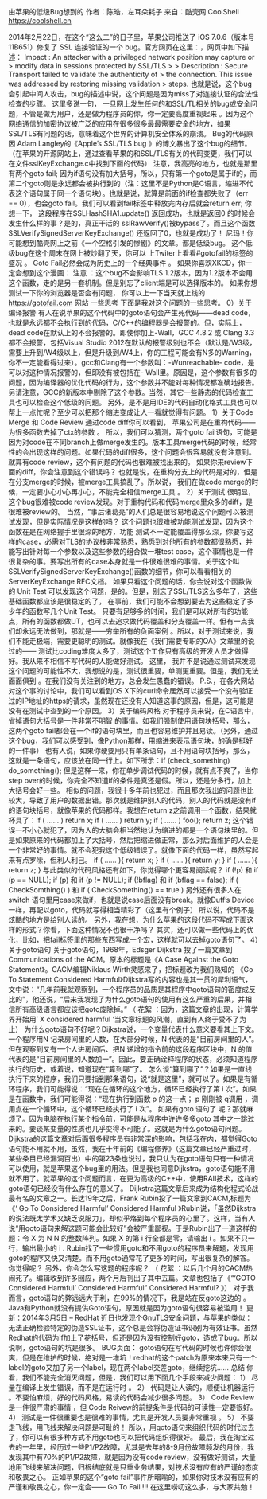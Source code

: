 由苹果的低级Bug想到的
作者：陈皓，左耳朵耗子
来自：酷壳网 CoolShell https://coolshell.cn

2014年2月22日，在这个“这么二”的日子里，苹果公司推送了 iOS 7.0.6（版本号11B651）修复了 SSL 连接验证的一个 bug。官方网页在这里：，网页中如下描述：
Impact : An attacker with a privileged network position may capture or > modify data in sessions protected by SSL/TLS > > Description : Secure Transport failed to validate the authenticity of > the connection. This issue was addressed by restoring missing validation > steps.
也就是说，这个bug会引起中间人攻击，bug的描述中说，这个问题是因为miss了对连接认证的合法性检查的步骤。
这里多说一句， 一旦网上发生任何的和SSL/TL相关的bug或安全问题，不管是做为用户，还是做为程序员的你，你一定要高度重视起来 。因为这个网络通信的加密协议被广泛的应用在很多很多最最需要安全的地方，如果SSL/TLS有问题的话，意味着这个世界的计算机安全体系的崩溃。
Bug的代码原因
Adam Langley的《Apple’s SSL/TLS bug 》的博文暴出了这个bug的细节。（在苹果的开源网站上，通过查看苹果的和SSL/TLS有关的代码变更，我们可以在文件sslKeyExchange.c中找到下面的代码）
注意，我高亮的地方，也就是那里有两个goto fail; 因为if语句没有加大括号，所以，只有第一个goto是属于if的，而第二个goto则是永远都会被执行到的（注：这里不是Python是C语言，缩进不代表这个语句属于同一个语句块）。也就是说，就算是前面的if检查都失败了（err == 0），也会goto fail。我们可以看到fail标签中释放完内存后就会return err;
你想一下， 这段程序在SSLHashSHA1.update() 返回成功，也就是返回0 的时候会发生什么样的事？是的，真正干活的 sslRawVerify()被bypass了。而且这个函数SSLVerifySignedServerKeyExchange() 还返回了0，也就是成功了！ 尼玛！你可能想到酷壳网上之前《一个空格引发的惨剧》的文章。都是低级bug。
这个低级bug在这个周末在网上被炒翻了天，你可以 上Twiter上看看#gotofail的标签的盛况 。 Goto Fail必然会成为历史上的一个经典事件 。
如果你喜欢XKCD，你一定会想到这个漫画：
注意 ：这个bug不会影响TLS 1.2版本，因为1.2版本不会用这个函数，走的是另一套机制。但是别忘了client端是可以选择版本的。
如果你想测试一下你的浏览器是否会有问题， 你可以上一下当天就上线的 https://gotofail.com 网站
一些思考
下面是我对这个问题的一些思考。
0）关于编译报警
有人在说苹果的这个代码中的goto语句会产生死代码——dead code，也就是永远都不会执行到的代码，C/C++的编程器是会报警的。但，实际上，dead code在默认上的不会报警的。即使你加上-Wall，GCC 4.8.2 或 Clang 3.3 都不会报警，包括Visual Studio 2012在默认的报警级别也不会（默认是/W3级，需要上升到/W4级以上，但是升级到/W4上，你的工程可能会有N多的Warning，你不一定能看得过来）。gcc和Clang有一个参数叫：-Wunreachable- code，是可以对这种情况报警的，但即没有被包括在- Wall里。原因是，这个参数有很多的问题，因为编译器的优化代码的行为，这个参数并不能对每种情况都准确地报告。另请注意，GCC的新版本中剔除了这个参数。当然，其它一些静态的代码检查工具也可以检查这个低级的问题。
另外，是不是用IDE的代码自动化格式工具也可以帮上一点忙呢？至少可以把那个缩进变成让人一看就觉得有问题。
1）关于Code Merge 和 Code Review
通过code diff你可以看到， 苹果公司是在重构代码——为很多函数去掉了ctx的参数 。
所以，我们可以猜测，两个goto fail语句，可能是因为对code在不同branch上做merge发生的。版本工具merge代码的时候，经常性的会出现这样的问题。如果代码的diff很多，这个问题会很容易就没有注意到。就算有code review，这个有问题的代码也很难被找出来的。 如果你来review下面的diff，你会注意到这个错误吗？
也就是说，在重构分支上的代码是对的，但是在分支merge的时候，被merge工具搞乱了。所以说， 我们在做code merge的时候，一定要小心小心再小心，不能完全相信merge工具 。
2）关于测试
很明显，这个bug很难被code review发现。对于重构代码和代码merge里众多的diff，是很难被review的。
当然，“事后诸葛亮”的人们总是很容易地说这个问题可以被测试发现，但是实际情况是这样的吗？
这个问题也很难被功能测试发现，因为这个函数在是在网络握手里很深的地方，功能 测试不一定能覆盖得那么深，你要写这样的case，必需对TLS的协议栈非常熟悉，熟悉到对他所有的参数都很熟悉，并能写出针对每一个参数以及这些参数的组合做一堆test case，这个事情也是一件很复杂的事。要写出所有的case本身就是一件很难很难的事情。关于这个叫SSLVerifySignedServerKeyExchange()函数的细节，你可以看看相关的ServerKeyExchange RFC文档。
如果只看这个问题的话，你会说对这个函数做的 Unit Test 可以发现这个问题，是的。但是，别忘了SSL/TLS这么多年了，这些基础函数都应该是很稳定的了， 在事前，我们可能不会想到要去为这些稳定了多少年的函数写几个Unit Test。
只要有足够多的时间，我们是可以对所有的功能点，所有的函数都做UT，也可以去追求做代码覆盖和分支覆盖一样。但有一点我们却永远无法做到，那就是——穷举所有的负面案例 。所以，对于测试来说，我们不能走极端，需要更聪明的测试。就像我在《我们需要专职的QA》文章里的说过的—— 测试比coding难度大多了，测试这个工作只有高级的开发人员才做得好。我从来不相信不写代码的人能做好测试。
这里， 我并不是说通过测试来发现这个问题的可能性不大，我想说的是，测试很重要，单测更重要。但是，我们无法面面俱到 。在我们没有关注到的地方，总会发生愚蠢的错误。
P.S.，在各大网站对这个事的讨论中，我们可以看到OS X下的curl命令居然可以接受一个没有验证过的IP地址的https的请求，虽然现在还没有人知道这事的原因，但是，这可能是没有在测试中查到的一个原因。
3）关于编码风格
对于程序员来说，在C语言中，省掉语句大括号是一件非常不明智 的事情。如我们强制使用语句块括号，那么，这两个goto fail都会在一个if的语句块里，而且也容易维护并且易读。（另外，通过这个bug，我们可以感受到，像Python那样，用缩进来表示语句块，的确是挺好的一件事）
也有人说，如果你硬要用只有单条语句，且不用语句块括号，那么，这就是一条语句，应该放在同一行上。如下所示：if (check_something) do_something();
但是这样一来，你在单步调试代码的时候，就有点不爽了，当你step over的时候，你完全不知道if的条件是真还是假。所以，还是分多行，加上大括号会好一些。
相似的问题，我很十多年前也犯过，而且那次我出的问题也比较大，导致了用户的数据出错。那次就是维护别人的代码，别人的代码就是没有if的语句块括号，就像苹果的代码那样。我想在return z之前调用一个函数，结果就杯具了：if ( ...... ) return x; if ( ...... ) return y; if ( ...... ) foo(); return z;
这个错误一不小心就犯了，因为人的大脑会相当然地认为缩进的都是一个语句块里的。但是如果原来的代码都加上了大括号，然后把缩进做正常，那么对后面维护的人会是一个非常好的事情。就不会犯我这个低级错误了。就像下面的代码一样，虽然写起来有点罗嗦，但利人利己。
if ( ...... ){ return x; } if ( ...... ){ return y; } if ( ...... ){ return z; }
与此类似的代码风格还有如下，你觉得哪个更容易阅读呢？
if (!p) 和 if (p == NULL); if (p) 和 if (p != NULL); if (!bflag) 和 if (bflag == false); if ( CheckSomthing() ) 和 if ( CheckSomething() == true )
另外还有很多人在switch 语句里用case来做if，也就是说case后面没有break。就像Duff’s Device一样，再配以goto，代码就写得相当精彩了（这里有个例子）
所以说，代码不是炫酷的地方是给别人读的。
另外，我在想，为什么苹果的这段代码不写成下面这样的形式？你看，下面这种情况不也很干净吗？
其实，还可以做一些代码上的优化，比如，把fail标签里的那些东西写成一个宏，这样就可以去掉goto语句了。
4）关于goto语句
关于goto语句，1968年，Edsger Dijkstra 投了一篇文章到Communications of the ACM。原本的标题是《A Case Against the Goto Statement》。CACM编辑Niklaus Wirth灵感来了，把标题改为我们熟知的 《Go To Statement Considered Harmful》Dijkstra写的内容也是其一贯的犀利语气，文中说：“几年前我就观察到，一个程序员的品质是其程序中goto语句的密度成反比的”，他还说，“后来我发现了为什么goto语句的使用有这么严重的后果，并相信所有高级语言都应该把goto废除掉。” （ 花絮 ：因为，这篇文章的出现，计算学界开始用’ X considered harmful ‘当文章标题的风潮，直到有人终于受不了为止）
为什么goto语句不好呢？Dijkstra说，一个变量代表什么意义要看其上下文。一个程序用N 记录房间里的人数，在大部分时候，N 代表的是“目前房间里的人”。但在观察到又有一个人进房间后、把N 递增的指令前的这段程序区块中，N 的值代表的是“目前房间里的人数加一”。因此，要正确诠释程序的状态，必须知道程序执行的历史，或着说，知道现在“算到哪”了。
怎么谈“算到哪了”？如果是一直线执行下来的程序，我们只要指到那条语句，说“就是这里”，就可以了。如果是有循环程序，我们可能得说：“现在在循环的这个地方，循环已经执行了第 i 次”。如果是在函数中，我们可能得说：“现在执行到函数 p 的这一点； p 刚刚被 q调用 ，调用点在一个循环中，这个循环已经执行了 i 次”。
如果有goto 语句了 呢？那就麻烦了。因为电脑在执行某个指令前，可能是从程序中许许多多goto 其中之一跳过来的。要谈某变量的性质也几乎变得不可能了。这就是为什么goto语句问题。
Dijkstra的这篇文章对后面很多程序员有非常深的影响，包括我在内，都觉得Goto语句能不用就不用，虽然，我在十年前的《编程修养》（这篇文章已经严重过时，某些条目已经漏洞百出）中的第23条也说过，我只认为在goto语句只有一种情况可以使用，就是苹果这个bug里的用法。但是我也同意Dijkstra，goto语句能不用就不用了。就苹果的这个问题而言，在更为高级的C++中，使用RAII技术，这样的goto语句已经没有什么存在的意义了。
Dijkstra这篇文章后来成为结构化程式论战最有名的文章之一。长达19年之后，Frank Rubin投了一篇文章到CACM,标题为《‘ Go To Considered Harmful’ Considered Harmful 》Rubin说，「虽然Dijkstra的说法既太学术又缺乏说服力」，却似乎烙到每个程序员的心里了。这样，当有人说“用goto语句来解这题可能会比较好”会被严重鄙视。于是Rubin出了一道这样的题：令 X 为 N N 的整数阵列。如果 X 的第 i 行全都是零，请输出 i 。如果不只一行，输出最小的 i .
Rubin找了一些惯用goto和不用goto的程序员来解题，发现用goto的程序又快又清楚。而不用goto通常花了更多的时间，写出很复杂的解答。你觉得呢？ 另外，你会怎么写这题的程序呢？
（ 花絮 ：以后几个月的CACM热闹死了。编辑收到许多回应，两个月后刊出了其中五篇。文章也包括了《“‘GOTO Considered Harmful’ Considered Harmful” Considered Harmful? 》）
对于我而言，goto语句的弊远远大于利，在99%的情况下，我是站在反goto这边的 。Java和Python就没有提供Goto语句，原因就是因为goto语句很容易被滥用！
更新：2014年3月5日 – RedHat 近日也发现个GnuTLS安全问题，与苹果的类似：无法正确检验特定的伪造SSL证书，这个总是会将伪造证书识别为有效证书。虽然Redhat的代码为if加上了花括号，但还是因为没有控制好goto，造成了bug。所以说啊，goto语句的坑是很多。
BUG页面：
goto语句在写代码的时候也许你会很爽，但是在维护的时候，绝对是一堆坑！redhat的这个patch为原来本来只有一个label的goto又加了另一个label，现在两个label交差goto，继续挖坑……
总结
你看，我们不能完全消灭问题，但是，我们可以用下面几个手段来减少问题：
1） 尽量在编译上发生错误，而不是在运行时 。
2） 代码是让人读的，顺便让机器运行 。不要怕麻烦，好的代码风格，易读的代码会减少很多问题。
3） Code Review是一件很严肃的事情 ，但 Code Reivew的前提条件是代码的可读性一定要很好。
4） 测试是一件很重要也是很难的事情，尤其是开发人员要非常重视 。
5） 不要走飞线，用飞线来解决问题是可耻的！ 所以，用goto语句来组织代码的时代过去了，你可以有很多种方式不用goto也可以把代码组织得很好。
最后，我在淘宝过去的一年里，经历过一些P1/P2故障，尤其是去年的8-9月份故障频发的月份，我发现其中有70%的P1/P2故障，就是因为没有code review，没有做好测试，大量地用飞线来解决问题，归根结底就是只重业务结果，对技术没有应有的严谨的态度和敬畏之心。
正如苹果的这个“goto fail”事件所暗喻的，如果你对技术没有应有的严谨和敬畏之心，你一定会——
Go To Fail !!!
在这里唠叨这么多，与大家共勉！